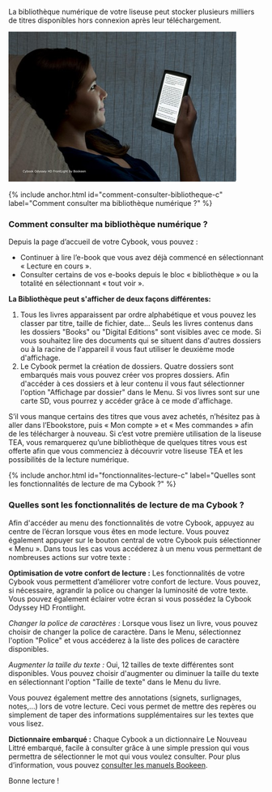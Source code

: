 La bibliothèque numérique de votre liseuse peut stocker plusieurs milliers de titres disponibles hors connexion après leur téléchargement.

![](/images/lire-liseuse-Cybook-1.jpg)

{% include anchor.html id="comment-consulter-bibliotheque-c" label="Comment consulter ma bibliothèque numérique ?" %}
### Comment consulter ma bibliothèque numérique ?

Depuis la page d’accueil de votre Cybook, vous pouvez :

- Continuer à lire l’e-book que vous avez déjà commencé en sélectionnant « Lecture en cours ».
- Consulter certains de vos e-books depuis le bloc « bibliothèque » ou la totalité en sélectionnant « tout voir ».

**La Bibliothèque peut s'afficher de deux façons différentes:**

1. Tous les livres apparaissent par ordre alphabétique et vous pouvez les classer par titre, taille de fichier, date...
Seuls les livres contenus dans les dossiers "Books" ou "Digital Editions" sont visibles avec ce mode. Si vous souhaitez lire des documents qui se situent dans d'autres dossiers ou à la racine de l'appareil il vous faut utiliser le deuxième mode d'affichage.
2. Le Cybook permet la création de dossiers. Quatre dossiers sont embarqués mais vous pouvez créer vos propres dossiers.
Afin d'accéder à ces dossiers et à leur contenu il vous faut sélectionner l'option "Affichage par dossier" dans le Menu. Si vos livres sont sur une carte SD, vous pourrez y accéder grâce à ce mode d'affichage.

S’il vous manque certains des titres que vous avez achetés, n’hésitez pas à aller dans l’Ebookstore, puis « Mon compte » et « Mes commandes » afin de les télécharger à nouveau.
Si c’est votre première utilisation de la liseuse TEA, vous remarquerez qu’une bibliothèque de quelques titres vous est offerte afin que vous commenciez à découvrir votre liseuse TEA et les possibilités de la lecture numérique.

{% include anchor.html id="fonctionnalites-lecture-c" label="Quelles sont les fonctionnalités de lecture de ma Cybook ?" %}
### Quelles sont les fonctionnalités de lecture de ma Cybook ?

Afin d'accéder au menu des fonctionnalités de votre Cybook, appuyez au centre de l’écran lorsque vous êtes en mode lecture. Vous pouvez également appuyer sur le bouton central de votre Cybook puis sélectionner « Menu ». Dans tous les cas vous accéderez à un menu vous permettant de nombreuses actions sur votre texte :

**Optimisation de votre confort de lecture :**
Les fonctionnalités de votre Cybook vous permettent d’améliorer votre confort de lecture. Vous pouvez, si nécessaire, agrandir la police ou changer la luminosité de votre texte. Vous pouvez également éclairer votre écran si vous possédez la Cybook Odyssey HD Frontlight.

*Changer la police de caractères :*
Lorsque vous lisez un livre, vous pouvez choisir de changer la police de caractère. Dans le Menu, sélectionnez l'option "Police" et vous accéderez à la liste des polices de caractère disponibles.

*Augmenter la taille du texte :*
Oui, 12 tailles de texte différentes sont disponibles. Vous pouvez choisir d'augmenter ou diminuer la taille du texte en sélectionnant l'option "Taille de texte" dans le Menu du livre.

Vous pouvez également mettre des annotations (signets, surlignages, notes,…) lors de votre lecture. Ceci vous permet de mettre des repères ou simplement de taper des informations supplémentaires sur les textes que vous lisez.

**Dictionnaire embarqué :**
Chaque Cybook a un dictionnaire Le Nouveau Littré embarqué, facile à consulter grâce à une simple pression qui vous permettra de sélectionner le mot qui vous voulez consulter.
Pour plus d’information, vous pouvez [consulter les manuels Bookeen](http://www.bookeen.com/fr/support_download).

Bonne lecture !